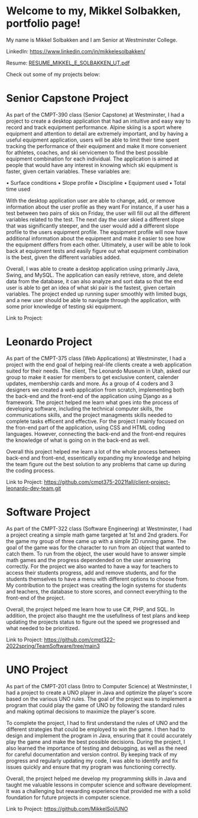 # Welcome to my, Mikkel Solbakken, portfolio page!

My name is Mikkel Solbakken and I am Senior at Westminster College.

LinkedIn: https://www.linkedin.com/in/mikkelesolbakken/

Resume: [RESUME_MIKKEL_E_SOLBAKKEN_UT.pdf](https://github.com/MikkelSol/Portfolio/files/11355953/RESUME_MIKKEL_E_SOLBAKKEN_UT.pdf)


Check out some of my projects below: 

# Senior Capstone Project

As part of the CMPT-390 class (Senior Capstone) at Westminster, I had a project to create a desktop application that had an intuitive and easy way to record and track equipment performance. Alpine skiing is a sport where equipment and attention to detail are extremely important, and by having a useful equipment application, users will be able to limit their time spent tracking the performance of their equipment and make it more convenient for athletes, coaches, and ski servicemen to find the best possible equipment combination for each individual. The application is aimed at people that would have any interest in knowing which ski equipment is faster, given certain variables. These variables are:

•	Surface conditions 
•	Slope profile 
•	Discipline 
•	Equipment used
•	Total time used 

With the desktop application user are able to change, add, or remove information about the user profile as they want For instance, if a user has a test between two pairs of skis on Friday, the user will fill out all the different variables related to the test. The next day the user skied a different slope that was significantly steeper, and the user would add a different slope profile to the users equipment profile. The equipment profile will now have additional information about the equipment and make it easier to see how the equipment differs from each other. Ultimately, a user will be able to look back at equipment tests and easily figure out what equipment combination is the best, given the different variables added. 

Overall, I was able to create a desktop application using primarily Java, Swing, and MySQL. The application can easily retrieve, store, and delete data from the database, it can also analyze and sort data so that the end user is able to get an idea of what ski pair is the fastest, given certain variables. The project ended up running super smoothly with limited bugs, and a new user should be able to navigate through the application, with some prior knowledge of testing ski equipment. 

Link to Project: 


# Leonardo Project

As part of the CMPT-375 class (Web Applications) at Westminster, I had a project with the end goal of helping real-life clients create a web application suited for their needs. The client, The Leonardo Museum in Utah, asked our group to make it easier for members to get exclusive content, calender updates, membership cards and more. As a group of 4 coders and 3 designers we created a web application from scratch, implementing both the back-end and the front-end of the application using Django as a framework. The project helped me learn what goes into the process of developing software, including the technical computer skills, the communications skills, and the project managments skills needed to complete tasks efficent and effective. For the project I mainly focused on the fron-end part of the application, using CSS and HTML coding languages. However, connecting the back-end and the front-end requires the knowledge of what is going on in the back-end as well. 

Overall this project helped me learn a lot of the whole process between back-end and front-end, essentically expanding my knowledge and helping the team figure out the best solution to any problems that came up during the coding process. 

Link to Project: https://github.com/cmpt375-2021fall/client-project-leonardo-dev-team.git

# Software Project

As part of the CMPT-322 class (Software Engineering) at Westminster, I had a project creating a simple math game targeted at 1st and 2nd graders. For the game my group of three came up with a simple 2D running game. The goal of the game was for the character to run from an object that wanted to catch them. To run from the object, the user would have to answer simple math games and the progress dependended on the user answering correctly. For the project we also wanted to have a way for teachers to access their students progress, add and remove students, and for the students themselves to have a menu with different options to choose from. My contribution to the project was creating the login systems for students and teachers, the database to store scores, and connect everything to the front-end of the project. 

Overall, the project helped me learn how to use C#, PHP, and SQL. In addition, the project also thaught me the usefullness of test plans and keep updating the projects status to figure out the speed we progressed and what needed to be prioritized.  

Link to Project: https://github.com/cmpt322-2022spring/TeamSoftware/tree/main3

# UNO Project

As part of the CMPT-201 class (Intro to Computer Science) at Westminster, I had a project to create a UNO player in Java and optimize the player's score based on the various UNO rules. The goal of the project was to implement a program that could play the game of UNO by following the standard rules and making optimal decisions to maximize the player's score.

To complete the project, I had to first understand the rules of UNO and the different strategies that could be employed to win the game. I then had to design and implement the program in Java, ensuring that it could accurately play the game and make the best possible decisions. During the project, I also learned the importance of testing and debugging, as well as the need for careful documentation and version control. By keeping track of my progress and regularly updating my code, I was able to identify and fix issues quickly and ensure that my program was functioning correctly.

Overall, the project helped me develop my programming skills in Java and taught me valuable lessons in computer science and software development. It was a challenging but rewarding experience that provided me with a solid foundation for future projects in computer science.

Link to Project: https://github.com/MikkelSol/UNO 

